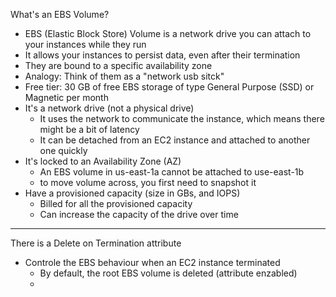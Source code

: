 What's an EBS Volume?
- EBS (Elastic Block Store) Volume is a network drive you can attach to your instances while they run
- It allows your instances to persist data, even after their termination
- They are bound to a specific availability zone
- Analogy: Think of them as a "network usb sitck"
- Free tier: 30 GB of free EBS storage of type General Purpose (SSD) or Magnetic per month
- It's a network drive (not a physical drive)
	- It uses the network to communicate the instance, which means there might be a bit of latency
	- It can be detached from an EC2 instance and attached to another one quickly
- It's locked to an Availability Zone (AZ)
	- An EBS volume in us-east-1a cannot be attached to use-east-1b
	- to move volume across, you first need to snapshot it
- Have a provisioned capacity (size in GBs, and IOPS)
	- Billed for all the provisioned capacity
	- Can increase the capacity of the drive over time
---
There is a Delete on Termination attribute
- Controle the EBS behaviour when an EC2 instance terminated
	- By default, the root EBS volume is deleted (attribute enzabled)
	- 